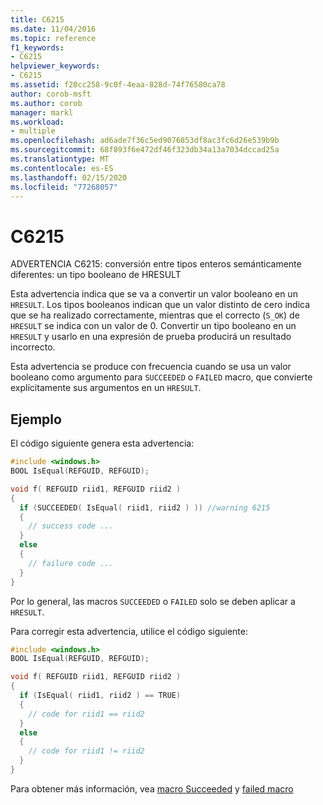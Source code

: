 ```yaml
---
title: C6215
ms.date: 11/04/2016
ms.topic: reference
f1_keywords:
- C6215
helpviewer_keywords:
- C6215
ms.assetid: f20cc258-9c0f-4eaa-828d-74f76580ca78
author: corob-msft
ms.author: corob
manager: markl
ms.workload:
- multiple
ms.openlocfilehash: ad6ade7f36c5ed9076853df8ac3fc6d26e539b9b
ms.sourcegitcommit: 68f893f6e472df46f323db34a13a7034dccad25a
ms.translationtype: MT
ms.contentlocale: es-ES
ms.lasthandoff: 02/15/2020
ms.locfileid: "77268057"
---
```

# <a name="c6215"></a>C6215
ADVERTENCIA C6215: conversión entre tipos enteros semánticamente diferentes: un tipo booleano de HRESULT

 Esta advertencia indica que se va a convertir un valor booleano en un `HRESULT`. Los tipos booleanos indican que un valor distinto de cero indica que se ha realizado correctamente, mientras que el correcto (`S_OK`) de `HRESULT` se indica con un valor de 0. Convertir un tipo booleano en un `HRESULT` y usarlo en una expresión de prueba producirá un resultado incorrecto.

 Esta advertencia se produce con frecuencia cuando se usa un valor booleano como argumento para `SUCCEEDED` o `FAILED` macro, que convierte explícitamente sus argumentos en un `HRESULT`.

## <a name="example"></a>Ejemplo
 El código siguiente genera esta advertencia:

```cpp
#include <windows.h>
BOOL IsEqual(REFGUID, REFGUID);

void f( REFGUID riid1, REFGUID riid2 )
{
  if (SUCCEEDED( IsEqual( riid1, riid2 ) )) //warning 6215
  {
    // success code ...
  }
  else
  {
    // failure code ...
  }
}
```

 Por lo general, las macros `SUCCEEDED` o `FAILED` solo se deben aplicar a `HRESULT`.

 Para corregir esta advertencia, utilice el código siguiente:

```cpp
#include <windows.h>
BOOL IsEqual(REFGUID, REFGUID);

void f( REFGUID riid1, REFGUID riid2 )
{
  if (IsEqual( riid1, riid2 ) == TRUE)
  {
    // code for riid1 == riid2
  }
  else
  {
    // code for riid1 != riid2
  }
}
```

 Para obtener más información, vea [macro Succeeded](/windows/win32/api/winerror/nf-winerror-succeeded) y [failed macro](/windows/win32/api/winerror/nf-winerror-failed)
